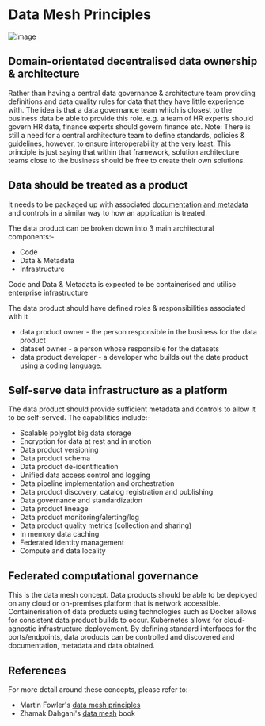 # Data Mesh Principles

![image](https://images.squarespace-cdn.com/content/v1/5b2d3045e2ccd153f0ad5922/1632344527154-18X6X5U1NC4W3FC4VN32/Picture2.png)

## Domain-orientated decentralised data ownership & architecture 
Rather than having a central data governance & architecture team providing definitions and data quality rules for data that they have little experience with. 
The idea is that a data governance team which is closest to the business data be able to provide this role. 
e.g. a team of HR experts should govern HR data, finance experts should govern finance etc.
Note: There is still a need for a central architecture team to define standards, policies & guidelines, however, to ensure interoperability at the very least. 
This principle is just saying that within that framework, solution architecture teams close to the business should be free to create their own solutions. 

## Data should be treated as a product
It needs to be packaged up with associated [documentation and metadata](dp-docs_and_metadata.md) and controls in a similar way to how an application is treated.

The data product can be broken down into 3 main architectural components:-
   * Code
   * Data & Metadata
   * Infrastructure 

Code and Data & Metadata is expected to be containerised and utilise enterprise infrastructure

The data product should have defined roles & responsibilities associated with it
   * data product owner - the person responsible in the business for the data product
   * dataset owner - a person whose responsible for the datasets
   * data product developer - a developer who builds out the date product using a coding language.

## Self-serve data infrastructure as a platform

The data product should provide sufficient metadata and controls to allow it to be self-served. 
The capabilities include:-
   * Scalable polyglot big data storage
   * Encryption for data at rest and in motion
   * Data product versioning
   * Data product schema
   * Data product de-identification
   * Unified data access control and logging
   * Data pipeline implementation and orchestration
   * Data product discovery, catalog registration and publishing
   * Data governance and standardization
   * Data product lineage
   * Data product monitoring/alerting/log
   * Data product quality metrics (collection and sharing)
   * In memory data caching
   * Federated identity management
   * Compute and data locality

## Federated computational governance

This is the data mesh concept. 
Data products should be able to be deployed on any cloud or on-premises platform that is network accessible. 
Containerisation of data products using technologies such as Docker allows for consistent data product builds to occur.
Kubernetes allows for cloud-agnostic infrastructure deployement.
By defining standard interfaces for the ports/endpoints, data products can be controlled and discovered and documentation, metadata and data obtained.

## References
For more detail around these concepts, please refer to:-
* Martin Fowler's [data mesh principles](https://martinfowler.com/articles/data-mesh-principles.html) 
* Zhamak Dahgani's [data mesh](https://www.oreilly.com/library/view/data-mesh/9781492092384/) book